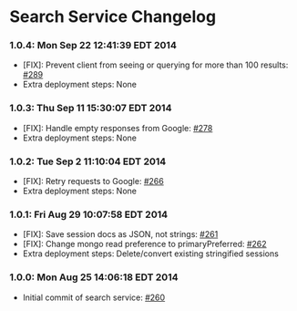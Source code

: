 # Search Service Changelog

### 1.0.4: Mon Sep 22 12:41:39 EDT 2014
* [FIX]: Prevent client from seeing or querying for more than 100 results: [#289](https://github.com/cinema6/cwrx/pull/289)
* Extra deployment steps: None

### 1.0.3: Thu Sep 11 15:30:07 EDT 2014
* [FIX]: Handle empty responses from Google: [#278](https://github.com/cinema6/cwrx/pull/278)
* Extra deployment steps: None

### 1.0.2: Tue Sep  2 11:10:04 EDT 2014
* [FIX]: Retry requests to Google: [#266](https://github.com/cinema6/cwrx/pull/266)
* Extra deployment steps: None

### 1.0.1: Fri Aug 29 10:07:58 EDT 2014
* [FIX]: Save session docs as JSON, not strings: [#261](https://github.com/cinema6/cwrx/pull/261)
* [FIX]: Change mongo read preference to primaryPreferred: [#262](https://github.com/cinema6/cwrx/pull/262)
* Extra deployment steps: Delete/convert existing stringified sessions

### 1.0.0: Mon Aug 25 14:06:18 EDT 2014
* Initial commit of search service: [#260](https://github.com/cinema6/cwrx/pull/260)
